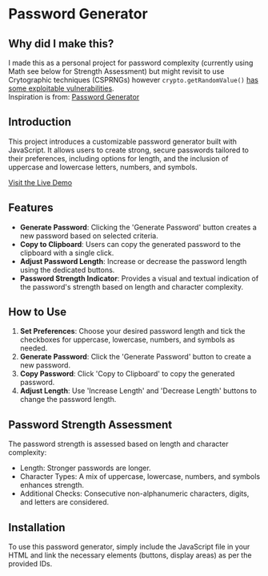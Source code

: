 # Password Generator

## Why did I make this?
I made this as a personal project for password complexity (currently using Math see below for Strength Assessment) but might revisit to use Crytographic techniques (CSPRNGs) however `crypto.getRandomValue()` [has some exploitable vulnerabilities](https://security.snyk.io/package/npm/crypto-random-string).   
Inspiration is from: [Password Generator](https://passwordsgenerator.net/old.php)

## Introduction

This project introduces a customizable password generator built with JavaScript. It allows users to create strong, secure passwords tailored to their preferences, including options for length, and the inclusion of uppercase and lowercase letters, numbers, and symbols. 

[Visit the Live Demo](https://relishablez.github.io/PassGen/)

## Features

- **Generate Password**: Clicking the 'Generate Password' button creates a new password based on selected criteria.
- **Copy to Clipboard**: Users can copy the generated password to the clipboard with a single click.
- **Adjust Password Length**: Increase or decrease the password length using the dedicated buttons.
- **Password Strength Indicator**: Provides a visual and textual indication of the password's strength based on length and character complexity.

## How to Use

1. **Set Preferences**: Choose your desired password length and tick the checkboxes for uppercase, lowercase, numbers, and symbols as needed.
2. **Generate Password**: Click the 'Generate Password' button to create a new password.
3. **Copy Password**: Click 'Copy to Clipboard' to copy the generated password.
4. **Adjust Length**: Use 'Increase Length' and 'Decrease Length' buttons to change the password length.

## Password Strength Assessment

The password strength is assessed based on length and character complexity:

- Length: Stronger passwords are longer.
- Character Types: A mix of uppercase, lowercase, numbers, and symbols enhances strength.
- Additional Checks: Consecutive non-alphanumeric characters, digits, and letters are considered.

## Installation

To use this password generator, simply include the JavaScript file in your HTML and link the necessary elements (buttons, display areas) as per the provided IDs.
